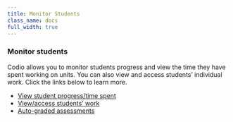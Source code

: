 ```yaml
---
title: Monitor Students
class_name: docs
full_width: true
---
```


### Monitor students
Codio allows you to monitor students progress and view the time they have spent working on units. You can also view and access students’ individual work. Click the links below to learn more.

- [View student progress/time spent](docs/teacher/assess/progress)
- [View/access students’ work](/docs/teacher/assess/studentcode)
- [Auto-graded assessments](/docs/teacher/assess/assessments)